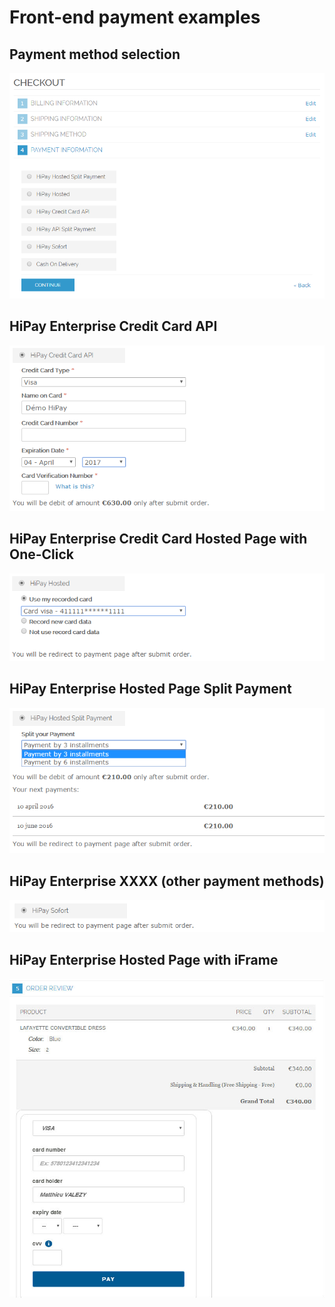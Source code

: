 # Front-end payment examples

## Payment method selection

![](images/media/image16.png)

## HiPay Enterprise Credit Card API

![](images/media/image17.png)

## HiPay Enterprise Credit Card Hosted Page with One-Click

![](images/media/image18.png)

## HiPay Enterprise Hosted Page Split Payment

![](images/media/image19.png)

## HiPay Enterprise XXXX (other payment methods)

![](images/media/image20.png)

## HiPay Enterprise Hosted Page with iFrame

![](images/media/image21.jpg)